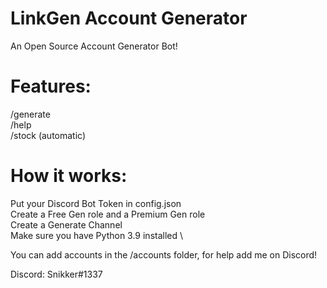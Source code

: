 # LinkGen Account Generator
An Open Source Account Generator Bot!

# Features:
/generate \
/help \
/stock (automatic)

# How it works:
Put your Discord Bot Token in config.json \
Create a Free Gen role and a Premium Gen role \
Create a Generate Channel \
Make sure you have Python 3.9 installed \

You can add accounts in the /accounts folder, for help add me on Discord!

Discord: Snikker#1337
